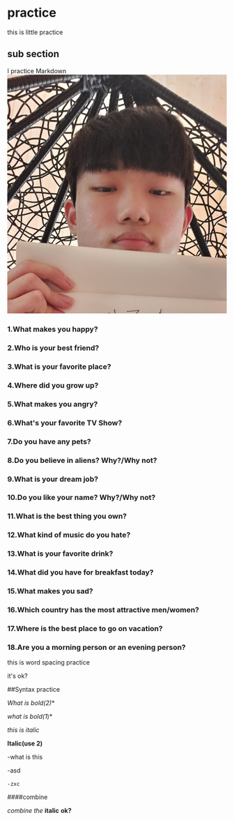 # practice
this is little practice
## sub section
I practice Markdown
![My photo](https://github.com/junsujang-digipen/practice/blob/first-branch/photo.jpg)
### 1.What makes you happy?
### 2.Who is your best friend?
### 3.What is your favorite place?
### 4.Where did you grow up?
### 5.What makes you angry?
### 6.What's your favorite TV Show?
### 7.Do you have any pets?
### 8.Do you believe in aliens? Why?/Why not?
### 9.What is your dream job?
### 10.Do you like your name? Why?/Why not?
### 11.What is the best thing you own?
### 12.What kind of music do you hate?
### 13.What is your favorite drink?
### 14.What did you have for breakfast today?
### 15.What makes you sad?
### 16.Which country has the most attractive men/women?
### 17.Where is the best place to go on vacation?
### 18.Are you a morning person or an evening person?
this is word spacing practice

it's ok?

##Syntax practice

**What is bold(2*)**

*what is bold(1*)*

_this is italic_

__Italic(use 2)__

-what is this

-asd

	-zxc


####combine

*combine* _the_ __italic__ **ok?**
